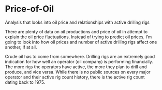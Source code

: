 # Price-of-Oil
Analysis that looks into oil price and relationships with active drilling rigs

There are plenty of data on oil productions and price of oil in attempt to explain the oil price fluctuations. 
Instead of trying to predict oil prices, I'm going to look into how oil prices and number of active drilling rigs affect one another, if at all. 

Crude oil has to come from somewhere. Drilling rigs are an extremely good indication for how well an operator (oil company) is performing financially. 
The more rigs the operators have active, the more they plan to drill and produce, and vice versa. 
While there is no public sources on every major operator and their active rig count history, there is the active rig count dating back to 1975.
